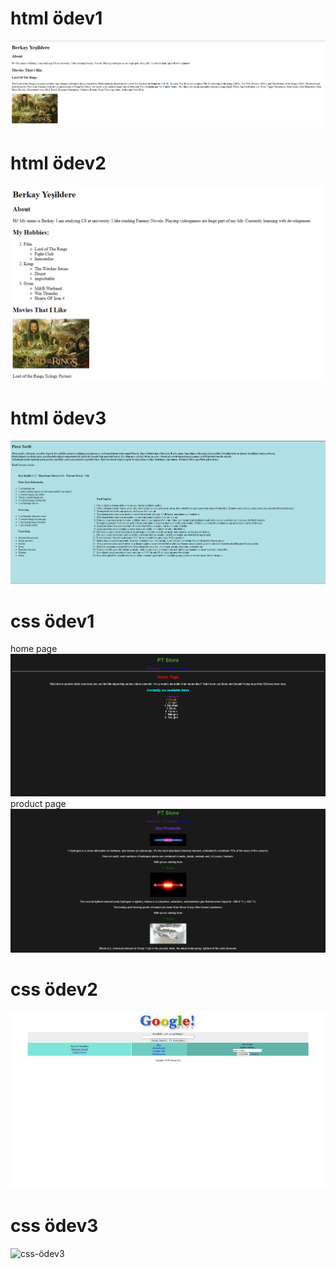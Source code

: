 # html ödev1
![html-ödev1](img/firstwebsite.png)

# html ödev2
![html-ödev1](img/Screenshot_10.png)

# html ödev3
![html-ödev1](img/Screenshot_11.png)

# css ödev1
home page
![css-ödev1](img/homepage.png)
product page
![css-ödev1](img/product.png)

# css ödev2
![css-ödev2](img/task2.png)

# css ödev3
![css-ödev3](img/googleGüncelAnasayfa.png)




